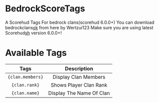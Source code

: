 # BedrockScoreTags
A Scorehud Tags For bedrock clans(scorehud 6.0.0+)
You can download bedrockclans[ok](https://poggit.pmmp.io/ci/Wertzui123/BedrockClans/BedrockClans/) from here by Wertzui123
Make sure you are using latest Scorehud[sh](https://poggit.pmmp.io/p/ScoreHud) version 6.0.0+!
# Available Tags
| Tags | Description |
|:--:|:--:|
|`{clan.members}`|Display Clan Members|
|`{clan.rank}`|Shows Player Clan Rank|
|`{clan.name}`|Display The Name Of Clan|
